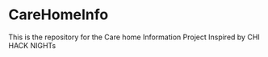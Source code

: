 # CareHomeInfo
This is the repository for the Care home Information Project Inspired by CHI HACK NIGHTs 
